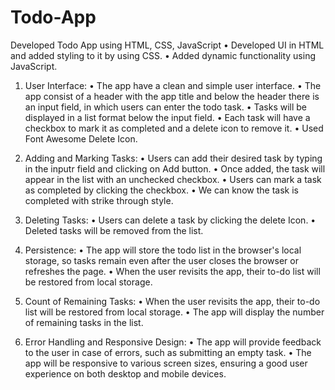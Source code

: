 # Todo-App
Developed Todo App using HTML, CSS, JavaScript
• Developed UI in HTML and added styling to it by using CSS.
• Added dynamic functionality using JavaScript.

1. User Interface:
• The app have a clean and simple user interface.
• The app consist of a header with the app title and below the header there is an input field, in which users can enter the todo task.
• Tasks will be displayed in a list format below the input field.
• Each task will have a checkbox to mark it as completed and a delete icon to remove it.
• Used Font Awesome Delete Icon.

2. Adding and Marking Tasks:
• Users can add their desired task by typing in the inputr field and clicking on Add button.
• Once added, the task will appear in the list with an unchecked checkbox.
• Users can mark a task as completed by clicking the checkbox.
• We can know the task is completed with strike through style.

3. Deleting Tasks:
• Users can delete a task by clicking the delete Icon.
• Deleted tasks will be removed from the list.

4. Persistence:
• The app will store the todo list in the browser's local storage, so tasks remain even after the user closes the browser or refreshes the page.
• When the user revisits the app, their to-do list will be restored from local storage.

5. Count of Remaining Tasks:
• When the user revisits the app, their to-do list will be restored from local storage.
• The app will display the number of remaining tasks in the list.

10. Error Handling and Responsive Design:
• The app will provide feedback to the user in case of errors, such as submitting an empty task.
• The app will be responsive to various screen sizes, ensuring a good user experience on both desktop and mobile devices.








